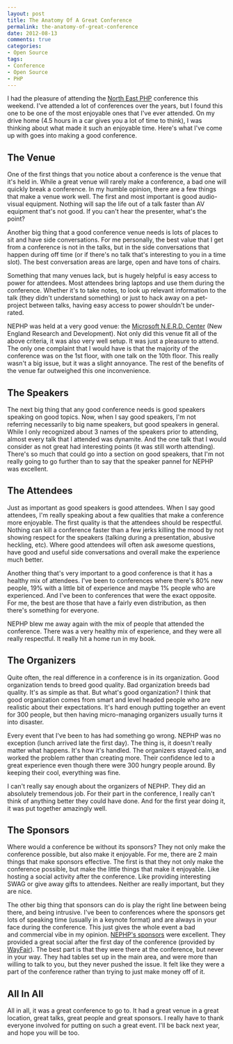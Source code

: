 ```yaml
---
layout: post
title: The Anatomy Of A Great Conference
permalink: the-anatomy-of-great-conference
date: 2012-08-13
comments: true
categories:
- Open Source
tags:
- Conference
- Open Source
- PHP
---
```


I had the pleasure of attending the [North East PHP](http://www.northeastphp.org/) conference this weekend. I've attended a lot of conferences over the years, but I found this one to be one of the most enjoyable ones that I've ever attended. On my drive home (4.5 hours in a car gives you a lot of time to think), I was thinking about what made it such an enjoyable time. Here's what I've come up with goes into making a good conference.<!--more-->

## The Venue

One of the first things that you notice about a conference is the venue that it's held in. While a great venue will rarely make a conference, a bad one will quickly break a conference. In my humble opinion, there are a few things that make a venue work well. The first and most important is good audio-visual equipment. Nothing will sap the life out of a talk faster than AV equipment that's not good. If you can't hear the presenter, what's the point? 

Another big thing that a good conference venue needs is lots of places to sit and have side conversations. For me personally, the best value that I get from a conference is not in the talks, but in the side conversations that happen during off time (or if there's no talk that's interesting to you in a time slot). The best conversation areas are large, open and have tons of chairs.

Something that many venues lack, but is hugely helpful is easy access to power for attendees. Most attendees bring laptops and use them during the conference. Whether it's to take notes, to look up relevant information to the talk (they didn't understand something) or just to hack away on a pet-project between talks, having easy access to power shouldn't be under-rated.

NEPHP was held at a very good venue: the [Microsoft N.E.R.D. Center](http://microsoftcambridge.com/Default.aspx) (New England Research and Development). Not only did this venue fit all of the above criteria, it was also very well setup. It was just a pleasure to attend. The only one complaint that I would have is that the majority of the conference was on the 1st floor, with one talk on the 10th floor. This really wasn't a big issue, but it was a slight annoyance. The rest of the benefits of the venue far outweighed this one inconvenience.

## The Speakers

The next big thing that any good conference needs is good speakers speaking on good topics. Now, when I say good speakers, I'm not referring necessarily to big name speakers, but good speakers in general. While I only recognized about 3 names of the speakers prior to attending, almost every talk that I attended was dynamite. And the one talk that I would consider as not great had interesting points (it was still worth attending). There's so much that could go into a section on good speakers, that I'm not really going to go further than to say that the speaker pannel for NEPHP was excellent.

## The Attendees

Just as important as good speakers is good attendees. When I say good attendees, I'm really speaking about a few qualities that make a conference more enjoyable. The first quality is that the attendees should be respectful. Nothing can kill a conference faster than a few jerks killing the mood by not showing respect for the speakers (talking during a presentation, abusive heckling, etc). Where good attendees will often ask awesome questions, have good and useful side conversations and overall make the experience much better.

Another thing that's very important to a good conference is that it has a healthy mix of attendees. I've been to conferences where there's 80% new people, 19% with a little bit of experience and maybe 1% people who are experienced. And I've been to conferences that were the exact opposite. For me, the best are those that have a fairly even distribution, as then there's something for everyone.

NEPHP blew me away again with the mix of people that attended the conference. There was a very healthy mix of experience, and they were all really respectful. It really hit a home run in my book.

## The Organizers

Quite often, the real difference in a conference is in its organization. Good organization tends to breed good quality. Bad organization breeds bad quality. It's as simple as that. But what's good organization? I think that good organization comes from smart and level headed people who are realistic about their expectations. It's hard enough putting together an event for 300 people, but then having micro-managing organizers usually turns it into disaster.

Every event that I've been to has had something go wrong. NEPHP was no exception (lunch arrived late the first day). The thing is, it doesn't really matter what happens. It's how it's handled. The organizers stayed calm, and worked the problem rather than creating more. Their confidence led to a great experience even though there were 300 hungry people around. By keeping their cool, everything was fine.

I can't really say enough about the organizers of NEPHP. They did an absolutely tremendous job. For their part in the conference, I really can't think of anything better they could have done. And for the first year doing it, it was put together amazingly well.

## The Sponsors

Where would a conference be without its sponsors? They not only make the conference possible, but also make it enjoyable. For me, there are 2 main things that make sponsors effective. The first is that they not only make the conference possible, but make the little things that make it enjoyable. Like hosting a social activity after the conference. Like providing interesting SWAG or give away gifts to attendees. Neither are really important, but they are nice.

The other big thing that sponsors can do is play the right line between being there, and being intrusive. I've been to conferences where the sponsors get lots of speaking time (usually in a keynote format) and are always in your face during the conference. This just gives the whole event a bad and commercial vibe in my opinion.
[NEPHP's sponsors](http://www.northeastphp.org/sponsors) were excellent. They provided a great social after the first day of the conference (provided by [WayFair](http://wayfair.com/)). The best part is that they were there at the conference, but never in your way. They had tables set up in the main area, and were more than willing to talk to you, but they never pushed the issue. It felt like they were a part of the conference rather than trying to just make money off of it. 

## All In All

All in all, it was a great conference to go to. It had a great venue in a great location, great talks, great people and great sponsors. I really have to thank everyone involved for putting on such a great event. I'll be back next year, and hope you will be too.